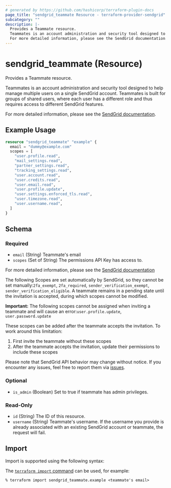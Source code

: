 ```yaml
---
# generated by https://github.com/hashicorp/terraform-plugin-docs
page_title: "sendgrid_teammate Resource - terraform-provider-sendgrid"
subcategory: ""
description: |-
  Provides a Teammate resource.
  Teammates is an account administration and security tool designed to help manage multiple users on a single SendGrid account. Teammates is built for groups of shared users, where each user has a different role and thus requires access to different SendGrid features.
  For more detailed information, please see the SendGrid documentation https://docs.sendgrid.com/glossary/teammates.
---
```


# sendgrid_teammate (Resource)

Provides a Teammate resource.

Teammates is an account administration and security tool designed to help manage multiple users on a single SendGrid account. Teammates is built for groups of shared users, where each user has a different role and thus requires access to different SendGrid features.

For more detailed information, please see the [SendGrid documentation](https://docs.sendgrid.com/glossary/teammates).

## Example Usage

```terraform
resource "sendgrid_teammate" "example" {
  email = "dummy@example.com"
  scopes = [
    "user.profile.read",
    "mail_settings.read",
    "partner_settings.read",
    "tracking_settings.read",
    "user.account.read",
    "user.credits.read",
    "user.email.read",
    "user.profile.update",
    "user.settings.enforced_tls.read",
    "user.timezone.read",
    "user.username.read",
  ]
}
```

<!-- schema generated by tfplugindocs -->
## Schema

### Required

- `email` (String) Teammate's email
- `scopes` (Set of String) The permissions API Key has access to.

For more detailed information, please see the [SendGrid documentation](https://docs.sendgrid.com/ui/account-and-settings/teammate-permissions#persona-scopes)

The following Scopes are set automatically by SendGrid, so they cannot be set manually:`2fa_exempt`, `2fa_required`, `sender_verification_exempt`, `sender_verification_eligible`. A teammate remains in a pending state until the invitation is accepted, during which scopes cannot be modified.

**Important:** The following scopes cannot be assigned when inviting a teammate and will cause an error:`user.profile.update`, `user.password.update`

These scopes can be added after the teammate accepts the invitation. To work around this limitation:
1. First invite the teammate without these scopes
2. After the teammate accepts the invitation, update their permissions to include these scopes

Please note that SendGrid API behavior may change without notice.
If you encounter any issues, feel free to report them via [issues](https://github.com/kenzo0107/terraform-provider-sendgrid/issues).

### Optional

- `is_admin` (Boolean) Set to true if teammate has admin privileges.

### Read-Only

- `id` (String) The ID of this resource.
- `username` (String) Teammate's username. If the username you provide is already associated with an existing SendGrid account or teammate, the request will fail.

## Import

Import is supported using the following syntax:

The [`terraform import` command](https://developer.hashicorp.com/terraform/cli/commands/import) can be used, for example:

```shell
% terraform import sendgrid_teammate.example <teammate's email>
```
